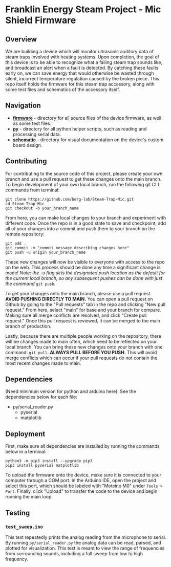 # Franklin Energy Steam Project - Mic Shield Firmware

## Overview
We are building a device which will monitor ultrasonic auditory data of steam traps involved with heating systems. Upon completion, the goal of this device is to be able to recognize what a failing steam trap sounds like, and broadcast an alert when a fault is detected. By catching these faults early on, we can save energy that would otherwise be wasted through silent, incorrect temperature regulation caused by the broken piece. This repo itself holds the firmware for this steam trap accessory, along with some test files and schematics of the accessory itself.

## Navigation
- **[firmware](firmware/)** - directory for all source files of the device firmware, as well as some test files.
- **[py](py/)** - directory for all python helper scripts, such as reading and processing serial data.
- **[schematic](schematic/)** - directory for visual documentation on the device's custom board design.

## Contributing
For contributing to the source code of this project, please create your own branch and use a pull request to get these changes onto the main branch. To begin development of your own local branch, run the following git CLI commands from terminal:
```
git clone https://github.com/berg-lab/Steam-Trap-Mic.git
cd Steam-Trap-Mic
git checkout -b your_branch_name
```
From here, you can make local changes to your branch and experiment with different code. Once the repo is in a good state to save and checkpoint, add all of your changes into a commit and push them to your branch on the remote repository:
```
git add .
git commit -m "commit message describing changes here"
git push -u origin your_branch_name
```
These new changes will now be visible to everyone with access to the repo on the web. This process should be done any time a significant change is made! _Note: the -u flag sets the designated push location as the default for the current local branch, so any subsequent pushes can be done with just the command_ `git push`.

To get your changes onto the main branch, please use a pull request. **AVOID PUSHING DIRECTLY TO MAIN.** You can open a pull request on Github by going to the "Pull requests" tab in the repo and clicking "New pull request." From here, select "main" for base and your branch for compare. Making sure all merge conflicts are resolved, and click "Create pull request." Once this pull request is reviewed, it can be merged to the main branch of production.

Lastly, because there are multiple people working on the repository, there will be changes made to main often, which need to be reflected on your local branch. You can bring these new changes onto your branch with one command: `git pull`. **ALWAYS PULL BEFORE YOU PUSH.** This will avoid merge conflicts which can occur if your pull requests do not contain the most recent changes made to main.

## Dependencies
(Need minimum version for python and arduino here). See the dependencies below for each file:
- py/serial_reader.py
    - pyserial
    - matplotlib

## Deployment
First, make sure all dependencies are installed by running the commands below in a terminal:
```
python3 -m pip3 install --upgrade pip3
pip3 install pyserial matplotlib
```
To upload the firmware onto the device, make sure it is connected to your computer through a COM port. In the Arduino IDE, open the project and select this port, which should be labeled with "Moteino M0" under `Tools > Port`. Finally, click "Upload" to transfer the code to the device and begin running the main loop.

## Testing
### `test_sweep.ino`
This test repeatedly prints the analog reading from the microphone to serial. By running `py/serial_reader.py` the analog data can be read, parsed, and plotted for visualization. This test is meant to view the range of frequencies from surrounding sounds, including a full sweep from low to high frequency.
